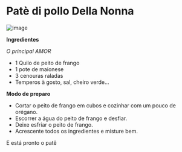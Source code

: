 # Patè di pollo Della Nonna


![image](https://user-images.githubusercontent.com/75401750/171996751-3dddddda-dfcf-4efd-b436-6aa92b624ca8.png)


**Ingredientes**

*O principal AMOR*

- 1 Quilo de peito de frango
- 1 pote de maionese
- 3 cenouras raladas
- Temperos à gosto, sal, cheiro verde...


**Modo de preparo**

- Cortar o peito de frango em cubos e cozinhar com um pouco de orégano.
- Escorrer a água do peito de frango e desfiar.
- Deixe esfriar o peito de frango.
- Acrescente todos os ingredientes e misture bem. 

E está pronto o patê
